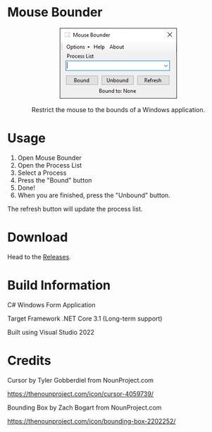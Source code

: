 # Mouse Bounder

<p align="center">
  <img src="https://raw.githubusercontent.com/kdserra/Mouse-Bounder/main/Preview/app.png"/>
</p>

<p align="center">
  Restrict the mouse to the bounds of a Windows application.
</p>

# Usage

1. Open Mouse Bounder
2. Open the Process List
3. Select a Process
4. Press the "Bound" button
5. Done!
6. When you are finished, press the "Unbound" button.

The refresh button will update the process list.

# Download

Head to the [Releases](https://github.com/kdserra/Mouse-Bounder/releases).

# Build Information

C# Windows Form Application

Target Framework
.NET Core 3.1 (Long-term support)

Built using Visual Studio 2022

# Credits

Cursor by Tyler Gobberdiel from NounProject.com

https://thenounproject.com/icon/cursor-4059739/


Bounding Box by Zach Bogart from NounProject.com

https://thenounproject.com/icon/bounding-box-2202252/
